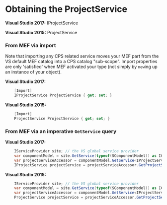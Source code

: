 Obtaining the ProjectService
============================

**Visual Studio 2017:** IProjectService

**Visual Studio 2015:** ProjectService

### From MEF via import

Note that importing any CPS related service moves your MEF part from the
VS default MEF catalog into a CPS catalog "sub-scope". Import properties
are only 'satisfied' when MEF activated your type (not simply by `new`ing
up an instance of your object).

**Visual Studio 2017:**
```csharp
    [Import]
    IProjectService ProjectService { get; set; }
```

**Visual Studio 2015:**
```csharp
    [Import]
    ProjectService ProjectService { get; set; }
```

### From MEF via an imperative `GetService` query

**Visual Studio 2017:**
```csharp
    IServiceProvider site; // the VS global service provider
    var componentModel = site.GetService(typeof(SComponentModel)) as IComponentModel;
    var projectServiceAccessor = componentModel.GetService<IProjectServiceAccessor>();
    IProjectService projectService = projectServiceAccessor.GetProjectService();
```

**Visual Studio 2015:**
```csharp
    IServiceProvider site; // the VS global service provider
    var componentModel = site.GetService(typeof(SComponentModel)) as IComponentModel;
    var projectServiceAccessor = componentModel.GetService<IProjectServiceAccessor>();
    ProjectService projectService = projectServiceAccessor.GetProjectService();
```
